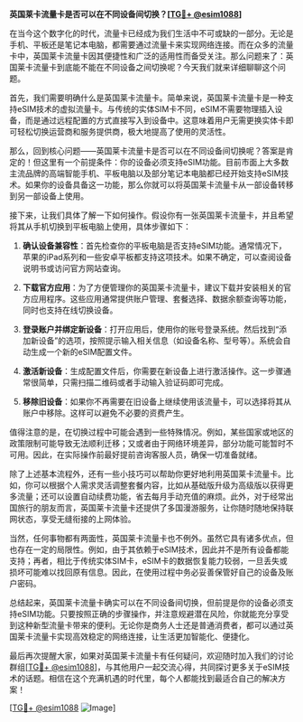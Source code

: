 **英国莱卡流量卡是否可以在不同设备间切换？[[TG💪+ @esim1088](https://t.me/s/esim1088)]**

在当今这个数字化的时代，流量卡已经成为我们生活中不可或缺的一部分。无论是手机、平板还是笔记本电脑，都需要通过流量卡来实现网络连接。而在众多的流量卡中，英国莱卡流量卡因其便捷性和广泛的适用性而备受关注。那么问题来了：英国莱卡流量卡到底能不能在不同设备之间切换呢？今天我们就来详细聊聊这个问题。

首先，我们需要明确什么是英国莱卡流量卡。简单来说，英国莱卡流量卡是一种支持eSIM技术的虚拟流量卡。与传统的实体SIM卡不同，eSIM不需要物理插入设备，而是通过远程配置的方式直接写入到设备中。这意味着用户无需更换实体卡即可轻松切换运营商和服务提供商，极大地提高了使用的灵活性。

那么，回到核心问题——英国莱卡流量卡是否可以在不同设备间切换呢？答案是肯定的！但这里有一个前提条件：你的设备必须支持eSIM功能。目前市面上大多数主流品牌的高端智能手机、平板电脑以及部分笔记本电脑都已经开始支持eSIM技术。如果你的设备具备这一功能，那么你就可以将英国莱卡流量卡从一部设备转移到另一部设备上使用。

接下来，让我们具体了解一下如何操作。假设你有一张英国莱卡流量卡，并且希望将其从手机切换到平板电脑上使用，具体步骤如下：

1. **确认设备兼容性**：首先检查你的平板电脑是否支持eSIM功能。通常情况下，苹果的iPad系列和一些安卓平板都支持这项技术。如果不确定，可以查阅设备说明书或访问官方网站查询。

2. **下载官方应用**：为了方便管理你的英国莱卡流量卡，建议下载并安装相关的官方应用程序。这些应用通常提供账户管理、套餐选择、数据余额查询等功能，同时也支持在线切换设备。

3. **登录账户并绑定新设备**：打开应用后，使用你的账号登录系统。然后找到“添加新设备”的选项，按照提示输入相关信息（如设备名称、型号等）。系统会自动生成一个新的eSIM配置文件。

4. **激活新设备**：生成配置文件后，你需要在新设备上进行激活操作。这一步骤通常很简单，只需扫描二维码或者手动输入验证码即可完成。

5. **移除旧设备**：如果你不再需要在旧设备上继续使用该流量卡，可以选择将其从账户中移除。这样可以避免不必要的资费产生。

值得注意的是，在切换过程中可能会遇到一些特殊情况。例如，某些国家或地区的政策限制可能导致无法顺利迁移；又或者由于网络环境差异，部分功能可能暂时不可用。因此，在实际操作前最好提前咨询客服人员，确保一切准备就绪。

除了上述基本流程外，还有一些小技巧可以帮助你更好地利用英国莱卡流量卡。比如，你可以根据个人需求灵活调整套餐内容，比如从基础版升级为高级版以获得更多流量；还可以设置自动续费功能，省去每月手动充值的麻烦。此外，对于经常出国旅行的朋友而言，英国莱卡流量卡还提供了多国漫游服务，让你随时随地保持联网状态，享受无缝衔接的上网体验。

当然，任何事物都有两面性，英国莱卡流量卡也不例外。虽然它具有诸多优点，但也存在一定的局限性。例如，由于其依赖于eSIM技术，因此并不是所有设备都能支持；再者，相比于传统实体SIM卡，eSIM卡的数据恢复能力较弱，一旦丢失或损坏可能难以找回原有信息。因此，在使用过程中务必妥善保管好自己的设备及账户密码。

总结起来，英国莱卡流量卡确实可以在不同设备间切换，但前提是你的设备必须支持eSIM功能。只要按照正确的步骤操作，并注意规避潜在风险，你就能充分享受到这种新型流量卡带来的便利。无论你是商务人士还是普通消费者，都可以通过英国莱卡流量卡实现高效稳定的网络连接，让生活更加智能化、便捷化。

最后再次提醒大家，如果对英国莱卡流量卡有任何疑问，欢迎随时加入我们的讨论群组[[TG💪+ @esim1088](https://t.me/s/esim1088)]，与其他用户一起交流心得，共同探讨更多关于eSIM技术的话题。相信在这个充满机遇的时代里，每个人都能找到最适合自己的解决方案！

[[TG💪+ @esim1088](https://t.me/s/esim1088) ![Image](https://i.postimg.cc/4NQfJmqS/Snipaste-2025-05-13-00-14-12.png)]